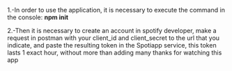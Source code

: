 1.-In order to use the application, it is necessary to execute the command in the console:
**npm init**

2.-Then it is necessary to create an account in spotify developer, make a request in postman with your client_id and client_secret to the url that you indicate, and paste the resulting token in the Spotiapp service, this token lasts 1 exact hour, without more than adding many thanks for watching this app